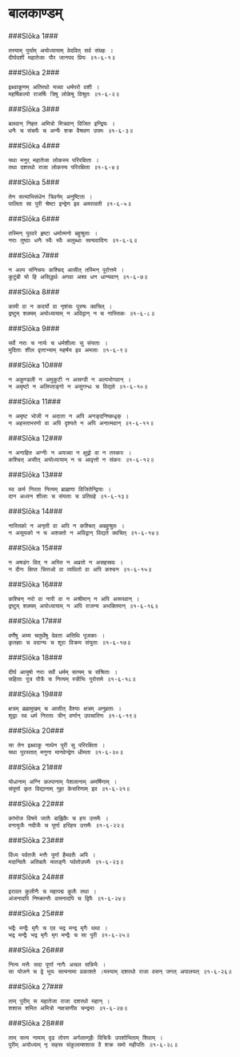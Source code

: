 बालकाण्डम्
===============================


###Slōka 1###


    तस्याम् पुर्याम् अयोध्यायाम् वेदवित् सर्व संग्रहः ।
    दीर्घदर्शी महातेजाः पौर जानपद प्रियः ॥१-६-१॥


###Slōka 2###


    इक्ष्वाकूणम् अतिरथो यज्वा धर्मपरो वशी ।
    महर्षिकल्पो राजर्षिः त्रिषु लोकेषु विश्रुतः ॥१-६-२॥


###Slōka 3###


    बलवान् निहत अमित्रो मित्रवान् विजित इन्द्रियः ।
    धनैः च संचयैः च अन्यैः शक्र वैश्रवण उपमः ॥१-६-३॥


###Slōka 4###


    यथा मनुर् महातेजा लोकस्य परिरक्षिता ।
    तथा दशरथो राजा लोकस्य परिरक्षिता ॥१-६-४॥


###Slōka 5###


    तेन सत्याभिसंधेन त्रिवर्गम् अनुष्टिता ।
    पालिता सा पुरी श्रेष्टा इन्द्रेण इव अमरावती ॥१-६-५॥


###Slōka 6###


    तस्मिन् पुरवरे हृष्टा धर्मात्मनो बहुश्रुताः ।
    नराः तुष्ठाः धनैः स्वैः स्वैः अलुब्धाः सत्यवादिनः ॥१-६-६॥


###Slōka 7###


    न अल्प संनिचयः कश्चिद् आसीत् तस्मिन् पुरोत्तमे ।
    कुटुंबी यो हि असिद्धर्थः अगवा अश्व धन धान्यवान् ॥१-६-७॥


###Slōka 8###


    कामी वा न कदर्यो वा नृशंसः पुरुषः क्वचित् ।
    द्रष्टुम् शक्यम् अयोध्यायाम् न अविद्वान् न च नास्तिकः ॥१-६-८॥


###Slōka 9###


    सर्वे नराः च नार्यः च धर्मशीलाः सु संयताः ।
    मुदिताः शील वृत्ताभ्याम् महर्षय इव अमलाः ॥१-६-९॥


###Slōka 10###


    न अकुण्डली न अमुकुटी न अस्रग्वी न अल्पभोगवान् ।
    न अमृष्टो न अलिप्ताङ्गो न असुगन्धः च विद्यते ॥१-६-१०॥


###Slōka 11###


    न अमृष्ट भोजी न अदाता न अपि अनङ्दनिष्कधृक् ।
    न अहस्ताभरणो वा अपि दृश्यते न अपि अनात्मवान् ॥१-६-११॥


###Slōka 12###


    न अनाहित अग्नीः न अयज्वा न क्षुद्रो वा न तस्करः ।
    कश्चित् असीत् अयोध्यायाम् न च आवृत्तो न संकरः ॥१-६-१२॥


###Slōka 13###


    स्व कर्म निरता नित्यम् ब्राह्मणा विजितेन्द्रियाः ।
    दान अध्यन शीलाः च संयताः च प्रतिग्रहे ॥१-६-१३॥


###Slōka 14###


    नास्तिको न अनृती वा अपि न कश्चित् अबहुश्रुतः ।
    न असूयको न च अशक्तो न अविद्वान् विद्यते क्वचित् ॥१-६-१४॥


###Slōka 15###


    न अषडंग वित् न अस्ति न अव्रतो न असहस्रदः ।
    न दीनः क्षिप्त चित्तओ वा व्यथितो वा अपि कश्चन ॥१-६-१५॥


###Slōka 16###


    कश्चिन् नरो वा नारी वा न अश्रीमान् न अपि अरूपवान् ।
    द्रष्टुम् शक्यम् अयोध्यायाम् न अपि राजन्य अभक्तिमान् ॥१-६-१६॥


###Slōka 17###


    वर्णेषु अग्र्य चतुर्थेषु देवता अतिथि पूजकाः ।
    कृतज्ञाः च वदान्यः च शूरा विक्रम संयुताः ॥१-६-१७॥


###Slōka 18###


    दीर्घ आयुषो नराः सर्वे धर्मम् सत्यम् च संश्रिताः ।
    सहिताः पुत्र पौत्रैः च नित्यम् स्त्रीभिः पुरोत्तमे ॥१-६-१८॥


###Slōka 19###


    क्षत्रम् ब्रह्ममुखम् च आसीत् वैश्याः क्षत्रम् अनुव्रताः ।
    शूद्राः स्व धर्म निरताः त्रीन् वर्णान् उपचारिणः ॥१-६-१९॥


###Slōka 20###


    सा तेन इक्ष्वाकु नाथेन पुरी सु परिरक्षिता ।
    यथा पुरस्तात् मनुना मानवेन्द्रेण धीमता ॥१-६-२०॥


###Slōka 21###


    योधानाम् अग्नि कल्पानाम् पेशलानाम् अमर्षिणाम् ।
    संपूर्णा कृत विद्यानाम् गुहा केसरिणाम् इव ॥१-६-२१॥


###Slōka 22###


    कांभोज विषये जातैः बाह्लिकैः च हय उत्तमैः ।
    वनायुजैः नदीजैः च पूर्णा हरिहय उत्तमैः ॥१-६-२२॥


###Slōka 23###


    विंध्य पर्वतजैः मत्तैः पूर्णा हैमवतैः अपि ।
    मदान्वितैः अतिबलैः मातङ्गैः पर्वतोउपमैः ॥१-६-२३॥


###Slōka 24###


    इरावत कुलीनैः च महापद्म कुलैः तथा ।
    अंजनादपि निष्क्रान्तैः वामनादपि च द्विपैः ॥१-६-२४॥


###Slōka 25###


    भद्रैः मन्द्रैः मृगैः च एव भद्र मन्द्र मृगैः थथा ।
    भद्र मन्द्रैः भद्र मृगैः मृग मन्द्रैः च सा पुरी ॥१-६-२५॥


###Slōka 26###


    नित्य मत्तैः सदा पूर्णा नागैः अचल सन्निभैः ।
    सा योजने च द्वे भूयः सत्यनामा प्रकाशते ।यस्याम् दशरथो राजा वसन् जगत् अपालयत् ॥१-६-२६॥


###Slōka 27###


    ताम् पुरीम् स महातेजा राजा दशरथो महान् ।
    शशास शमित अमित्रो नक्षत्राणीव चन्द्रमाः ॥१-६-२७॥


###Slōka 28###


    ताम् सत्य नामाम् दृढ तोरण अर्गलाम्गृहैः विचित्रैः उपशोभिताम् शिवाम् ।
    पुरीम् अयोध्याम् नृ सहस्र संकुलाम्शशास वै शक्र समो महीपतिः ॥१-६-२८॥


